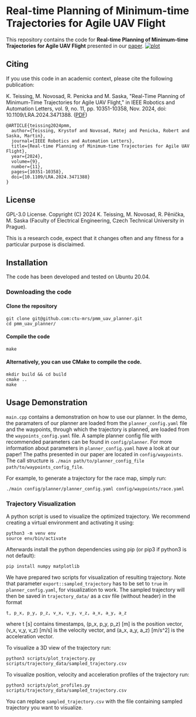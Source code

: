 # Real-time Planning of Minimum-time Trajectories for Agile UAV Flight
This repository contains the code for **Real-time Planning of Minimum-time Trajectories for Agile UAV Flight** presented in our [paper](https://ieeexplore.ieee.org/document/10700666).
[![plot](./figs/video_title.png)](https://youtu.be/wArd536Amro)

## Citing
If you use this code in an academic context, please cite the following publication:

K. Teissing, M. Novosad, R. Penicka and M. Saska, "Real-Time Planning of Minimum-Time Trajectories for Agile UAV Flight," in IEEE Robotics and Automation Letters, vol. 9, no. 11, pp. 10351-10358, Nov. 2024, doi: 10.1109/LRA.2024.3471388. ([PDF](https://arxiv.org/pdf/2409.16074))

```
@ARTICLE{teissing2024pmm,
  author={Teissing, Krystof and Novosad, Matej and Penicka, Robert and Saska, Martin},
  journal={IEEE Robotics and Automation Letters}, 
  title={Real-time Planning of Minimum-time Trajectories for Agile UAV Flight}, 
  year={2024},
  volume={9},
  number={11},
  pages={10351-10358},
  doi={10.1109/LRA.2024.3471388}
}
```

## License
GPL-3.0 License. Copyright (C) 2024 K. Teissing, M. Novosad, R. Pěnička, M. Saska (Faculty of Electrical Engineering, Czech Technical University in Prague).

This is a research code, expect that it changes often and any fitness for a particular purpose is disclaimed.

## Installation
The code has been developed and tested on Ubuntu 20.04.

### Downloading the code
#### Clone the repository

```
git clone git@github.com:ctu-mrs/pmm_uav_planner.git
cd pmm_uav_planner/
```

#### Compile the code

```
make
```

#### Alternatively, you can use CMake to compile the code.

```
mkdir build && cd build
cmake ..
make
```

## Usage Demonstration

<!-- `main.cpp` contains a demonstration on how to use our planner. 
In the demo, we load paramaters of our planner from a planner_config yaml file, and the waypoints through which the trajectory is planned from waypoints_config yaml file.
We have prepared a sample planner config file with recommended parameters in `config/planner`.
For reference of what each parameter present in `planner_config.yaml`, have a look at our paper!
The paths we presented in our paper are located in `config/waypoints`.
The call structure is `./main path/to/planner_config_file path/to/waypoints_config_file`. -->
`main.cpp` contains a demonstration on how to use our planner. 
In the demo, the paramaters of our planner are loaded from the `planner_config.yaml` file and the waypoints, through which the trajectory is planned, are loaded from the `waypoints_config.yaml` file.
A sample planner config file with recommended parameters can be found in `config/planner`.
For more information about parameters in `planner_config.yaml` have a look at our paper!
The paths presented in our paper are located in `config/waypoints`.
The call structure is `./main path/to/planner_config_file path/to/waypoints_config_file`.

For example, to generate a trajectory for the race map, simply run:

```
./main config/planner/planner_config.yaml config/waypoints/race.yaml
```

### Trajectory Visualization

A python script is used to visualize the optimized trajectory.
We recommend creating a virtual environment and activating it using:
```
python3 -m venv env
source env/bin/activate
```

Afterwards install the python dependencies using pip (or pip3 if python3 is not default):
```
pip install numpy matplotlib
```

We have prepared two scripts for visualization of resulting trajectory. Note that parameter `export::sampled_trajectory` has to be set to `true` in `planner_config.yaml`, for visualization to work.
The sampled trajectory will then be saved in `trajectory_data/` as a csv file (without header) in the format

```
t, p_x, p_y, p_z, v_x, v_y, v_z, a_x, a_y, a_z
```
where t [s] contains timestamps, (p_x, p_y, p_z) [m] is the position vector, (v_x, v_y, v_z) [m/s] is the velocity vector, and (a_x, a_y, a_z) [m/s^2] is the acceleration vector.

To visualize a 3D view of the trajectory run:
```
python3 scripts/plot_trajectory.py scripts/trajectory_data/sampled_trajectory.csv
```

To visualize position, velocity and acceleration profiles of the trajectory run:
```
python3 scripts/plot_profiles.py scripts/trajectory_data/sampled_trajectory.csv
```

You can replace `sampled_trajectory.csv` with the file containing sampled trajectory you want to visualize.

